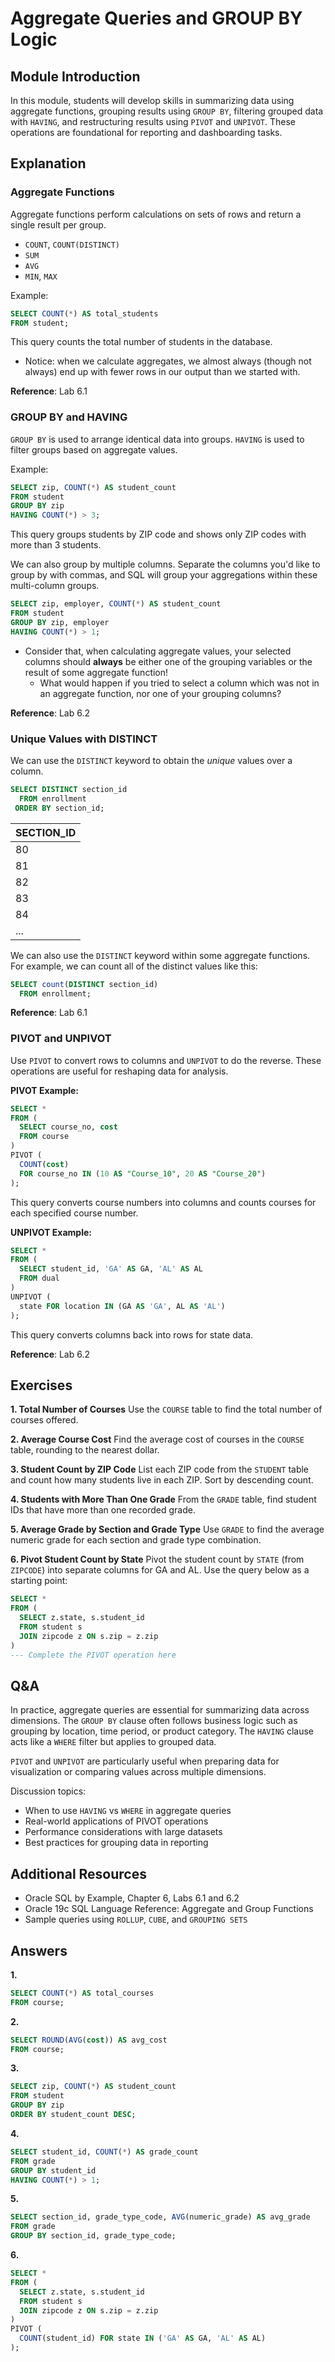 # Aggregate Queries and GROUP BY Logic

## Module Introduction

In this module, students will develop skills in summarizing data using aggregate functions, grouping results using `GROUP BY`, filtering grouped data with `HAVING`, and restructuring results using `PIVOT` and `UNPIVOT`. These operations are foundational for reporting and dashboarding tasks.

## Explanation

### Aggregate Functions

Aggregate functions perform calculations on sets of rows and return a single result per group.

* `COUNT`, `COUNT(DISTINCT)`
* `SUM`
* `AVG`
* `MIN`, `MAX`

Example:

```sql
SELECT COUNT(*) AS total_students
FROM student;
```

This query counts the total number of students in the database.

- Notice: when we calculate aggregates, we almost always (though not always) end up with fewer rows in our output than we started with.

**Reference**: Lab 6.1

### GROUP BY and HAVING

`GROUP BY` is used to arrange identical data into groups. `HAVING` is used to filter groups based on aggregate values.

Example:

```sql
SELECT zip, COUNT(*) AS student_count
FROM student
GROUP BY zip
HAVING COUNT(*) > 3;
```

This query groups students by ZIP code and shows only ZIP codes with more than 3 students.

We can also group by multiple columns. Separate the columns you'd like to group by with commas, and SQL will group your aggregations within these multi-column groups.

```sql
SELECT zip, employer, COUNT(*) AS student_count
FROM student
GROUP BY zip, employer
HAVING COUNT(*) > 1;
```

- Consider that, when calculating aggregate values, your selected columns should **always** be either one of the grouping variables or the result of some aggregate function!
  - What would happen if you tried to select a column which was not in an aggregate function, nor one of your grouping columns?

**Reference**: Lab 6.2

### Unique Values with DISTINCT

We can use the `DISTINCT` keyword to obtain the *unique* values over a column. 
```sql
SELECT DISTINCT section_id
  FROM enrollment
 ORDER BY section_id;
```

|SECTION_ID|
|----------|
|80        |
|81        |
|82        |
|83        |
|84        |
|... |

We can also use the `DISTINCT` keyword within some aggregate functions. For example, we can count all of the distinct values like this:

```sql
SELECT count(DISTINCT section_id)
  FROM enrollment;
```

**Reference**: Lab 6.1

### PIVOT and UNPIVOT

Use `PIVOT` to convert rows to columns and `UNPIVOT` to do the reverse. These operations are useful for reshaping data for analysis.

**PIVOT Example:**

```sql
SELECT *
FROM (
  SELECT course_no, cost
  FROM course
)
PIVOT (
  COUNT(cost)
  FOR course_no IN (10 AS "Course_10", 20 AS "Course_20")
);
```

This query converts course numbers into columns and counts courses for each specified course number.

**UNPIVOT Example:**

```sql
SELECT *
FROM (
  SELECT student_id, 'GA' AS GA, 'AL' AS AL
  FROM dual
)
UNPIVOT (
  state FOR location IN (GA AS 'GA', AL AS 'AL')
);
```

This query converts columns back into rows for state data.

**Reference**: Lab 6.2

## Exercises

**1. Total Number of Courses**
Use the `COURSE` table to find the total number of courses offered. 

**2. Average Course Cost**
Find the average cost of courses in the `COURSE` table, rounding to the nearest dollar.

**3. Student Count by ZIP Code**
List each ZIP code from the `STUDENT` table and count how many students live in each ZIP. Sort by descending count.

**4. Students with More Than One Grade**
From the `GRADE` table, find student IDs that have more than one recorded grade.

**5. Average Grade by Section and Grade Type**
Use `GRADE` to find the average numeric grade for each section and grade type combination.

**6. Pivot Student Count by State**
Pivot the student count by `STATE` (from `ZIPCODE`) into separate columns for GA and AL. Use the query below as a starting point:

```sql
SELECT *
FROM (
  SELECT z.state, s.student_id
  FROM student s
  JOIN zipcode z ON s.zip = z.zip
)
--- Complete the PIVOT operation here
```

## Q&A

In practice, aggregate queries are essential for summarizing data across dimensions. The `GROUP BY` clause often follows business logic such as grouping by location, time period, or product category. The `HAVING` clause acts like a `WHERE` filter but applies to grouped data.

`PIVOT` and `UNPIVOT` are particularly useful when preparing data for visualization or comparing values across multiple dimensions.

Discussion topics:
* When to use `HAVING` vs `WHERE` in aggregate queries
* Real-world applications of PIVOT operations
* Performance considerations with large datasets
* Best practices for grouping data in reporting

## Additional Resources

* Oracle SQL by Example, Chapter 6, Labs 6.1 and 6.2
* Oracle 19c SQL Language Reference: Aggregate and Group Functions
* Sample queries using `ROLLUP`, `CUBE`, and `GROUPING SETS`

## Answers

**1.**

```sql
SELECT COUNT(*) AS total_courses
FROM course;
```

**2.**

```sql
SELECT ROUND(AVG(cost)) AS avg_cost
FROM course;
```

**3.**

```sql
SELECT zip, COUNT(*) AS student_count
FROM student
GROUP BY zip
ORDER BY student_count DESC;
```

**4.**

```sql
SELECT student_id, COUNT(*) AS grade_count
FROM grade
GROUP BY student_id
HAVING COUNT(*) > 1;
```

**5.**

```sql
SELECT section_id, grade_type_code, AVG(numeric_grade) AS avg_grade
FROM grade
GROUP BY section_id, grade_type_code;
```

**6.**

```sql
SELECT *
FROM (
  SELECT z.state, s.student_id
  FROM student s
  JOIN zipcode z ON s.zip = z.zip
)
PIVOT (
  COUNT(student_id) FOR state IN ('GA' AS GA, 'AL' AS AL)
);
```
